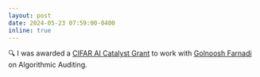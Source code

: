 ```yaml
---
layout: post
date: 2024-05-23 07:59:00-0400
inline: true
---
```


:mag: I was awarded a [CIFAR AI Catalyst Grant](https://cifar.ca/cifarnews/2024/05/23/six-new-cifar-ai-catalyst-grants-awarded/) to work with [Golnoosh Farnadi](https://gfarnadi.github.io/) on Algorithmic Auditing.


